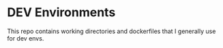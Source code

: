 # DEV Environments 

This repo contains working directories and dockerfiles that I generally use for dev envs. 

